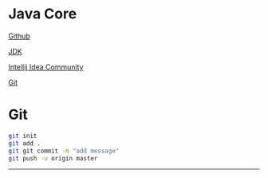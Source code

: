 # Java Core
[Github](https://github.com/berruhanedar/education_javacore)

[JDK](https://www.oracle.com/tr/java/technologies/downloads/#jdk23-windows)

[Intellij Idea Community](https://www.jetbrains.com/idea/download/?section=windows)

[Git](https://git-scm.com/downloads)


# Git
```sh
git init
git add .
git git commit -m "add message"
git push -u origin master
```
---
